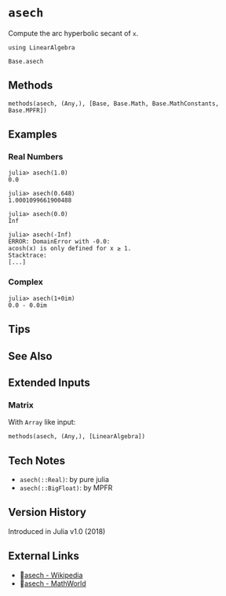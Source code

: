 # `asech`

Compute the arc hyperbolic secant of `x`.

```@setup repl_only
using LinearAlgebra
```
```@docs
Base.asech
```


## Methods

```@repl
methods(asech, (Any,), [Base, Base.Math, Base.MathConstants, Base.MPFR])
```


## Examples

### Real Numbers
```jldoctest
julia> asech(1.0)
0.0

julia> asech(0.648)
1.0001099661900488

julia> asech(0.0)
Inf

julia> asech(-Inf)
ERROR: DomainError with -0.0:
acosh(x) is only defined for x ≥ 1.
Stacktrace:
[...]
```

### Complex
```jldoctest
julia> asech(1+0im)
0.0 - 0.0im
```

## Tips


## See Also



## Extended Inputs

### Matrix
With `Array` like input:
```@repl repl_only
methods(asech, (Any,), [LinearAlgebra])
```


## Tech Notes

- `asech(::Real)`: by pure julia
- `asech(::BigFloat)`: by MPFR


## Version History

Introduced in Julia v1.0 (2018)


## External Links
- 🔗[asech - Wikipedia](https://en.wikipedia.org/wiki/ )
- 🔗[asech - MathWorld](https://mathworld.wolfram.com/ )
